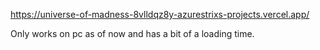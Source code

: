 https://universe-of-madness-8vlldqz8y-azurestrixs-projects.vercel.app/


Only works on pc as of now and has a bit of a loading time.

